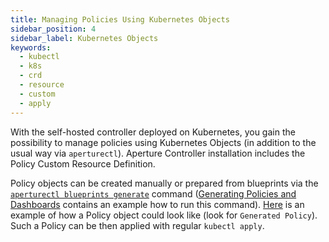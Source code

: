 ```yaml
---
title: Managing Policies Using Kubernetes Objects
sidebar_position: 4
sidebar_label: Kubernetes Objects
keywords:
  - kubectl
  - k8s
  - crd
  - resource
  - custom
  - apply
---
```


With the self-hosted controller deployed on Kubernetes, you gain the possibility
to manage policies using Kubernetes Objects (in addition to the usual way via
`aperturectl`). Aperture Controller installation includes the Policy Custom
Resource Definition.

Policy objects can be created manually or prepared from blueprints via the
[`aperturectl blueprints generate`][generate] command ([Generating Policies and
Dashboards][generating-policies] contains an example how to run this command).
[Here](./guides/service-load-management/service-load-management.md) is an
example of how a Policy object could look like (look for `Generated Policy`).
Such a Policy can be then applied with regular `kubectl apply`.

[generate]: /reference/aperture-cli/aperturectl/blueprints/generate/generate.md
[generating-policies]: /get-started/policies/policies.md#generating-policies
